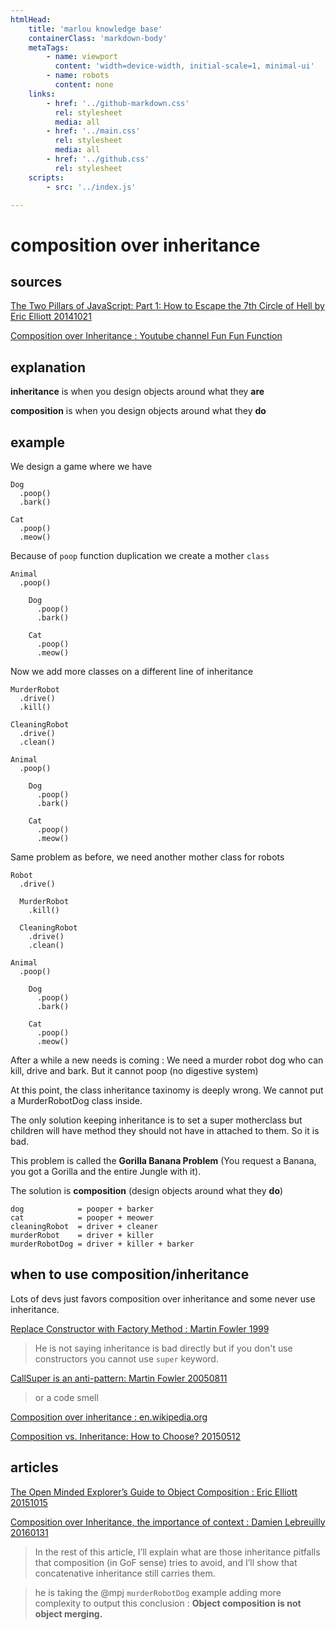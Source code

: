 ```yaml
---
htmlHead:
    title: 'marlou knowledge base' 
    containerClass: 'markdown-body'
    metaTags:
        - name: viewport
          content: 'width=device-width, initial-scale=1, minimal-ui'
        - name: robots
          content: none
    links:
        - href: '../github-markdown.css'
          rel: stylesheet
          media: all
        - href: '../main.css'
          rel: stylesheet
          media: all
        - href: '../github.css'
          rel: stylesheet
    scripts:
        - src: '../index.js'

---
```


# composition over inheritance

## sources

[The Two Pillars of JavaScript: Part 1: How to Escape the 7th Circle of Hell by Eric Elliott 20141021](https://medium.com/javascript-scene/the-two-pillars-of-javascript-ee6f3281e7f3)

[Composition over Inheritance : Youtube channel Fun Fun Function](https://www.youtube.com/watch?v=wfMtDGfHWpA)

## explanation

**inheritance** is when you design objects around what they **are**

**composition** is when you design objects around what they **do**

## example

We design a game where we have

```
Dog
  .poop()
  .bark()
  
Cat
  .poop()
  .meow()
```

Because of `poop` function duplication we create a mother `class`

```
Animal
  .poop()

    Dog
      .poop()
      .bark()
  
    Cat
      .poop()
      .meow()
```

Now we add more classes on a different line of inheritance

```
MurderRobot
  .drive()
  .kill()

CleaningRobot
  .drive()
  .clean()

Animal
  .poop()

    Dog
      .poop()
      .bark()
  
    Cat
      .poop()
      .meow()
```

Same problem as before, we need another mother class for robots

```
Robot
  .drive()
  
  MurderRobot
    .kill()

  CleaningRobot
    .drive()
    .clean()

Animal
  .poop()

    Dog
      .poop()
      .bark()
  
    Cat
      .poop()
      .meow()
```

After a while a new needs is coming : We need a murder robot dog who can kill, drive and bark. 
But it cannot poop (no digestive system)

At this point, the class inheritance taxinomy is deeply wrong. We cannot put a MurderRobotDog class inside.

The only solution keeping inheritance is to set a super motherclass but children will have method they should not
have in attached to them. So it is bad.

This problem is called the **Gorilla Banana Problem** (You request a Banana, you got a Gorilla and the entire Jungle with it).

The solution is **composition** (design objects around what they **do**)

```
dog            = pooper + barker
cat            = pooper + meower
cleaningRobot  = driver + cleaner
murderRobot    = driver + killer
murderRobotDog = driver + killer + barker
```

## when to use composition/inheritance

Lots of devs just favors composition over inheritance and some never use inheritance.

[Replace Constructor with Factory Method : Martin Fowler 1999](https://refactoring.com/catalog/replaceConstructorWithFactoryMethod.html)

> He is not saying inheritance is bad directly but if you don't use constructors you cannot use `super` keyword.

[CallSuper is an anti-pattern: Martin Fowler 20050811](https://martinfowler.com/bliki/CallSuper.html)

> or a code smell

[Composition over inheritance : en.wikipedia.org](https://en.wikipedia.org/wiki/Composition_over_inheritance)

[Composition vs. Inheritance: How to Choose? 20150512](https://www.thoughtworks.com/insights/blog/composition-vs-inheritance-how-choose)

## articles

[The Open Minded Explorer’s Guide to Object Composition : Eric Elliott 20151015](https://medium.com/javascript-scene/the-open-minded-explorer-s-guide-to-object-composition-88fe68961bed)

[Composition over Inheritance, the importance of context : Damien Lebreuilly 20160131](https://medium.com/@FennNaten/composition-over-inheritance-the-importance-of-context-d8916f041a7e)

> In the rest of this article, I’ll explain what are those inheritance pitfalls that composition (in GoF sense) tries 
> to avoid, and I’ll show that concatenative inheritance still carries them.

> he is taking the @mpj `murderRobotDog` example adding more complexity to output this conclusion : 
> **Object composition is not object merging.**
